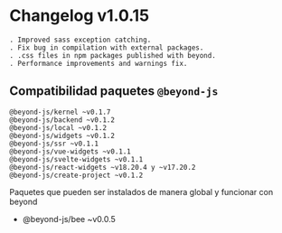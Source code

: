 # Changelog v1.0.15

    . Improved sass exception catching.
    . Fix bug in compilation with external packages.
    . .css files in npm packages published with beyond.
    . Performance improvements and warnings fix.

## Compatibilidad paquetes `@beyond-js`

    @beyond-js/kernel ~v0.1.7
    @beyond-js/backend ~v0.1.2
    @beyond-js/local ~v0.1.2
    @beyond-js/widgets ~v0.1.2
    @beyond-js/ssr ~v0.1.1
    @beyond-js/vue-widgets ~v0.1.1
    @beyond-js/svelte-widgets ~v0.1.1
    @beyond-js/react-widgets ~v18.20.4 y ~v17.20.2
    @beyond-js/create-project ~v0.1.2

Paquetes que pueden ser instalados de manera global y funcionar con beyond

- @beyond-js/bee ~v0.0.5